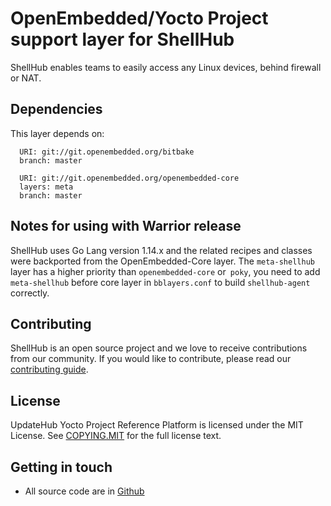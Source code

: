 # OpenEmbedded/Yocto Project support layer for ShellHub

ShellHub enables teams to easily access any Linux devices, behind
firewall or NAT.

## Dependencies

This layer depends on:

```shell
  URI: git://git.openembedded.org/bitbake
  branch: master

  URI: git://git.openembedded.org/openembedded-core
  layers: meta
  branch: master
```

## Notes for using with Warrior release

ShellHub uses Go Lang version 1.14.x and the related recipes and classes were
backported from the OpenEmbedded-Core layer. The `meta-shellhub` layer has a higher
priority than `openembedded-core` or` poky`, you need to add` meta-shellhub`
before core layer in `bblayers.conf` to build `shellhub-agent` correctly.

## Contributing

ShellHub is an open source project and we love to receive
contributions from our community.  If you would like to contribute,
please read our [contributing guide](https://github.com/ShellHub-io/shellhub/blob/master/CONTRIBUTING.md).

## License

UpdateHub Yocto Project Reference Platform is licensed under the MIT License.
See [COPYING.MIT](COPYING.MIT) for the full license text.

## Getting in touch

* All source code are in [Github](https://github.com/ShellHub-io)
